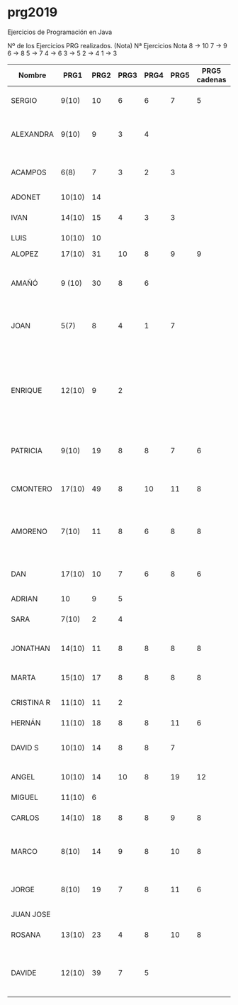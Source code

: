 # prg2019
Ejercicios de Programación en Java

Nº de los Ejercicios PRG realizados. (Nota)
Nª Ejercicios	Nota
8 ->	10
7  ->	9
6	 ->	8
5	 ->	7
4	 ->	6
3	 ->	5
2	 ->	4
1	 ->	3

| Nombre    | PRG1 | PRG2 | PRG3 | PRG4 | PRG5 | PRG5 cadenas| PRG6 | PRG7 | PRG8 |Titulo Proyecto |
| ------    | ---- | ---- | ---- | ---- | ---- | ----------- | ---- | ---- | ---- |--------------- |
| SERGIO    | 9(10)|  10  |   6  |   6  |   7  |      5      |   5  |      |      |8. Taller mecánico Caragols|
| ALEXANDRA | 9(10)|  9   |   3  |   4  |      |             |   3  |  1   |      |11. Gestión integral de farmacias Dorar la píldora|
| ACAMPOS   | 6(8) |  7   |   3  |   2  |   3  |             |   6  |      |      |7.Restaurante panza llena corazon contento   |
| ADONET    |10(10)|  14  |      |      |      |             |      |      |      |      |
| IVAN      |14(10)|  15  |   4  |   3  |   3  |             |  8   |      |      |Informatización de un economato|
| LUIS      |10(10)|  10  |      |      |      |             |      |      |      |      |
| ALOPEZ    |17(10)|  31  |  10  |   8  |   9  |      9      |  11  |      |      |Estacion Autobuses|
| AMAÑÓ     |9 (10)|  30  |   8  |   6  |      |             |      |      |      |Proyecto personal: Reserva Negocio|
| JOAN      |  5(7)|   8  |   4  |   1  |   7  |             |   3  |      |      |Proyecto propio: reserva y ventas entradas evento. |
| ENRIQUE   |12(10)|   9  |   2  |      |      |             |      |      |      |Sistema de abastecimiento de la sección textil de la cadena de hipermercados César Augusto, le atendemos con gusto      |
| PATRICIA  | 9(10)|  19  |   8  |   8  |   7  |      6      |  5   |  1   |      | 2. TIENDA DE ELECTRONICA DON ELECTRON     |
| CMONTERO  |17(10)|  49  |   8  |  10  |  11  |      8      |  12  |      |      | MyVet. Proyecto propio sobre veterinaria  
| AMORENO   | 7(10)|  11  |   8  |   6  |   8  |      8      |   8  |      |      | 3. Sistema de reserva y venta de billetes Ferrocarriles Canfranc |
| DAN       |17(10)|  10  |   7  |   6  |   8  |      6      |      |      |      |Agencia de reservas de casas rurales Teruel existe|
| ADRIAN    |  10  |   9  |   5  |      |      |             |      |      |      |      |
| SARA      | 7(10)|  2   |   4  |      |      |             |   4  |      |      |Proyecto personal: Fotografía |
| JONATHAN  |14(10)|  11  |   8  |   8  |  8   |      8      |   6  |      |      |9. Sistema de matriculación IES La Dolores  |
| MARTA     |15(10)|  17  |   8  |   8  |  8   |      8      |   8  |      |      |Casa de la juventud Las Fuentes |
| CRISTINA R|11(10)|  11  |   2  |      |      |             |      |      |      |   14.Gestión casal fallero   |
| HERNÁN    |11(10)|  18  |   8  |   8  |  11  |      6      |    8  |      |      |Óptica Ojo Avizar      |
| DAVID S   |10(10)|  14  |   8  |   8  |   7  |             |      |      |      | 2. Tienda de electrónica Don electrón     |
| ANGEL     |10(10)|  14  |  10  |   8  |  19  |     12      |   9   |      |      |Proyecto: Control de visitas|
| MIGUEL    |11(10)|  6   |      |      |      |             |      |      |      |      |
| CARLOS    |14(10)|  18  |   8  |   8  |  9    |        8      |   7  |      |      | Programa de Inventario de Productos  |
| MARCO     | 8(10)|  14  |   9  |   8  |  10  |      8      |   9  |   1   |      |    Proyecto personal: Plataforma de podcast  |
| JORGE     | 8(10)|  19  |   7  |   8  |  11   |     6      |   9  |  3    |      |Comunidad de propietarios del edificio Villahermosa      |
| JUAN JOSE |      |      |      |      |      |             |      |      |      |      |
| ROSANA    |13(10)|  23  |   4  |   8  |  10  |     8       |   8  |      |      |Proyecto propio: Fem marketing     |
| DAVIDE    |12(10)|  39  |   7  |   5  |      |             |      |      |      |Proyecto personal: Laboratorio de control de calidad      |

